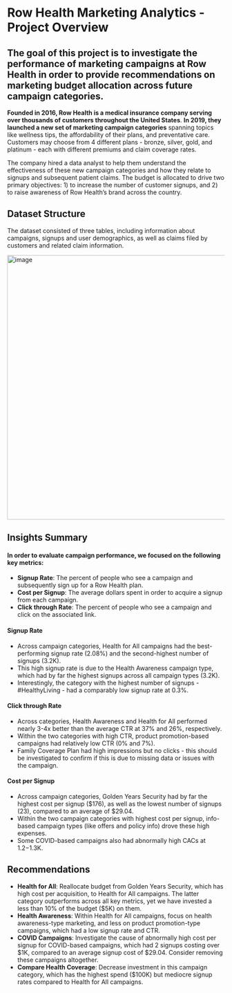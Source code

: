 # Row Health Marketing Analytics - Project Overview
## The goal of this project is to investigate the performance of marketing campaigns at Row Health in order to provide recommendations on marketing budget allocation across future campaign categories. 

**Founded in 2016, Row Health is a medical insurance company serving over thousands of customers throughout the United States**. **In 2019, they launched a new set of marketing campaign categories** spanning topics like wellness tips, the affordability of their plans, and preventative care. Customers may choose from 4 different plans - bronze, silver, gold, and platinum - each with different premiums and claim coverage rates. 

The company hired a data analyst to help them understand the effectiveness of these new campaign categories and how they relate to signups and subsequent patient claims. 
The budget is allocated to drive two primary objectives: 1) to increase the number of customer signups, and 2) to raise awareness of Row Health’s brand across the country.

## Dataset Structure
The dataset consisted of three tables, including information about campaigns, signups and user demographics, as well as claims filed by customers and related claim information.

<img width="612" alt="image" src="https://github.com/brittanyms/rowhealth/blob/main/diagram">

## Insights Summary
#### In order to evaluate campaign performance, we focused on the following key metrics:
- **Signup Rate**: The percent of people who see a campaign and subsequently sign up for a Row Health plan. 
- **Cost per Signup**: The average dollars spent in order to acquire a signup from each campaign.
- **Click through Rate**: The percent of people who see a campaign and click on the associated link.

#### Signup Rate
- Across campaign categories, Health for All campaigns had the best-performing signup rate (2.08%) and the second-highest number of signups (3.2K).
- This high signup rate is due to the Health Awareness campaign type, which had by far the highest signups across all campaign types (3.2K).
- Interestingly, the category with the highest number of signups - #HealthyLiving - had a comparably low signup rate at 0.3%.

#### Click through Rate
- Across categories, Health Awareness and Health for All performed nearly 3-4x better than the average CTR at 37% and 26%, respectively. 
- Within the two categories with high CTR, product promotion-based campaigns had relatively low CTR (0% and 7%).
- Family Coverage Plan had high impressions but no clicks - this should be investigated to confirm if this is due to missing data or issues with the campaign.

#### Cost per Signup
- Across campaign categories, Golden Years Security had by far the highest cost per signup ($176), as well as the lowest number of signups (23), compared to an average of $29.04.
- Within the two campaign categories with highest cost per signup, info-based campaign types (like offers and policy info) drove these high expenses.
- Some COVID-based campaigns also had abnormally high CACs at $1.2-$1.3K.

## Recommendations
- **Health for All**: Reallocate budget from Golden Years Security, which has high cost per acquisition, to Health for All campaigns. The latter category outperforms across all key metrics, yet we have invested a less than 10% of the budget ($5K) on them.
- **Health Awareness**: Within Health for All campaigns, focus on health awareness-type marketing, and less on product promotion-type campaigns, which had a low signup rate and CTR.
- **COVID Campaigns**: Investigate the cause of abnormally high cost per signup for COVID-based campaigns, which had 2 signups costing over $1K, compared to an average signup cost of $29.04. Consider removing these campaigns altogether.
- **Compare Health Coverage**: Decrease investment in this campaign category, which has the highest spend ($100K) but mediocre signup rates compared to Health for All campaigns.


